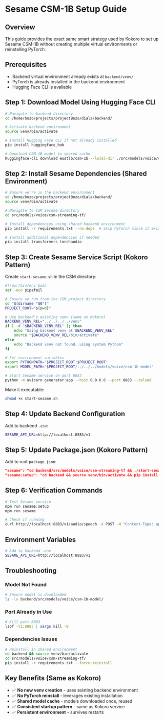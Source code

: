 # Sesame CSM-1B Setup Guide

## Overview
This guide provides the exact same smart strategy used by Kokoro to set up Sesame CSM-1B without creating multiple virtual environments or reinstalling PyTorch.

## Prerequisites
- Backend virtual environment already exists at `backend/venv/`
- PyTorch is already installed in the backend environment
- Hugging Face CLI is available

## Step 1: Download Model Using Hugging Face CLI

```bash
# Navigate to backend directory
cd /home/bozo/projects/projectBozo/diala/backend/

# Activate backend environment
source venv/bin/activate

# Install Hugging Face CLI if not already installed
pip install huggingface_hub

# Download CSM-1B model to shared cache
huggingface-cli download eustlb/csm-1b --local-dir ./src/models/voice/csm-1b-model --local-dir-use-symlinks False
```

## Step 2: Install Sesame Dependencies (Shared Environment)

```bash
# Ensure we're in the backend environment
cd /home/bozo/projects/projectBozo/diala/backend/
source venv/bin/activate

# Navigate to CSM Sesame directory
cd src/models/voice/csm-streaming-tf/

# Install dependencies using shared backend environment
pip install -r requirements.txt --no-deps  # Skip PyTorch since it exists

# Install additional dependencies if needed
pip install transformers torchaudio
```

## Step 3: Create Sesame Service Script (Kokoro Pattern)

Create `start-sesame.sh` in the CSM directory:

```bash
#!/usr/bin/env bash
set -euo pipefail

# Ensure we run from the CSM project directory
cd "$(dirname "$0")"
PROJECT_ROOT="$(pwd)"

# Use backend's existing venv (same as Kokoro)
BACKEND_VENV_REL="../../../../venv"
if [ -d "$BACKEND_VENV_REL" ]; then
    echo "Using backend venv at $BACKEND_VENV_REL"
    source "$BACKEND_VENV_REL/bin/activate"
else
    echo "Backend venv not found, using system Python"
fi

# Set environment variables
export PYTHONPATH="$PROJECT_ROOT:$PROJECT_ROOT"
export MODEL_PATH="$PROJECT_ROOT/../../../models/voice/csm-1b-model"

# Start Sesame service on port 8883
python -m uvicorn generator:app --host 0.0.0.0 --port 8883 --reload
```

Make it executable:
```bash
chmod +x start-sesame.sh
```

## Step 4: Update Backend Configuration

Add to backend `.env`:
```bash
SESAME_API_URL=http://localhost:8883/v1
```

## Step 5: Update Package.json (Kokoro Pattern)

Add to root `package.json`:
```json
"sesame": "cd backend/src/models/voice/csm-streaming-tf && ./start-sesame.sh",
"sesame:setup": "cd backend && source venv/bin/activate && pip install -r src/models/voice/csm-streaming-tf/requirements.txt"
```

## Step 6: Verification Commands

```bash
# Test Sesame service
npm run sesame:setup
npm run sesame

# Check if running
curl http://localhost:8883/v1/audio/speech -X POST -H "Content-Type: application/json" -d '{"text":"Hello world", "model":"csm-1b"}'
```

## Environment Variables

```bash
# Add to backend .env
SESAME_API_URL=http://localhost:8883/v1
```

## Troubleshooting

### Model Not Found
```bash
# Ensure model is downloaded
ls -la backend/src/models/voice/csm-1b-model/
```

### Port Already in Use
```bash
# Kill port 8883
lsof -ti:8883 | xargs kill -9
```

### Dependencies Issues
```bash
# Reinstall in shared environment
cd backend && source venv/bin/activate
cd src/models/voice/csm-streaming-tf/
pip install -r requirements.txt --force-reinstall
```

## Key Benefits (Same as Kokoro)
- ✅ **No new venv creation** - uses existing backend environment
- ✅ **No PyTorch reinstall** - leverages existing installation
- ✅ **Shared model cache** - models downloaded once, reused
- ✅ **Consistent startup pattern** - same as Kokoro service
- ✅ **Persistent environment** - survives restarts